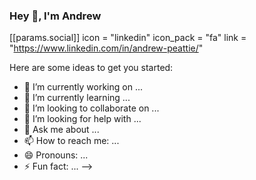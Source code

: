 ### Hey 👋, I'm Andrew
[[params.social]]
    icon = "linkedin"
    icon_pack = "fa"
    link = "https://www.linkedin.com/in/andrew-peattie/"
    
Here are some ideas to get you started:

- 🔭 I’m currently working on ...
- 🌱 I’m currently learning ...
- 👯 I’m looking to collaborate on ...
- 🤔 I’m looking for help with ...
- 💬 Ask me about ...
- 📫 How to reach me: ...
- 😄 Pronouns: ...
- ⚡ Fun fact: ...
-->
